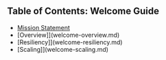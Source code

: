 ## Table of Contents: Welcome Guide

- [Mission Statement](../readme.me#mission_statement)
- [Overview]](welcome-overview.md)
- [Resiliency]](welcome-resiliency.md)
- [Scaling]](welcome-scaling.md)
